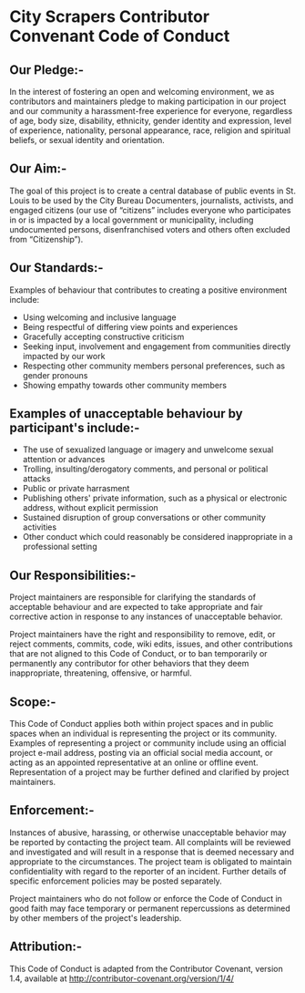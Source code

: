# City Scrapers Contributor Convenant Code of Conduct

## Our Pledge:-

In the interest of fostering an open and welcoming environment, we as contributors and maintainers pledge to making participation in our project and our community a harassment-free experience for everyone, regardless of age, body size, disability, ethnicity, gender identity and expression, level of experience, nationality, personal appearance, race, religion and spiritual beliefs, or sexual identity and orientation.

## Our Aim:-

The goal of this project is to create a central database of public events in St. Louis to be used by the City Bureau Documenters, journalists, activists, and engaged citizens (our use of “citizens” includes everyone who participates in or is impacted by a local government or municipality, including undocumented persons, disenfranchised voters and others often excluded from “Citizenship”).

## Our Standards:-

Examples of behaviour that contributes to creating a positive environment include:

- Using welcoming and inclusive language
- Being respectful of differing view points and experiences
- Gracefully accepting constructive criticism
- Seeking input, involvement and engagement from communities directly impacted by our work
- Respecting other community members personal preferences, such as gender pronouns
- Showing empathy towards other community members

## Examples of unacceptable behaviour by participant's include:-

- The use of sexualized language or imagery and unwelcome sexual attention or advances
- Trolling, insulting/derogatory comments, and personal or political attacks
- Public or private harrasment
- Publishing others' private information, such as a physical or electronic address, without explicit permission
- Sustained disruption of group conversations or other community activities
- Other conduct which could reasonably be considered inappropriate in a professional setting

## Our Responsibilities:-

Project maintainers are responsible for clarifying the standards of acceptable behaviour and are expected to take appropriate and fair corrective action in response to any instances of unacceptable behavior.

Project maintainers have the right and responsibility to remove, edit, or reject comments, commits, code, wiki edits, issues, and other contributions that are not aligned to this Code of Conduct, or to ban temporarily or permanently any contributor for other behaviors that they deem inappropriate, threatening, offensive, or harmful.

## Scope:-

This Code of Conduct applies both within project spaces and in public spaces when an individual is representing the project or its community. Examples of representing a project or community include using an official project e-mail address, posting via an official social media account, or acting as an appointed representative at an online or offline event. Representation of a project may be further defined and clarified by project maintainers.

## Enforcement:-

Instances of abusive, harassing, or otherwise unacceptable behavior may be reported by contacting the project team. All complaints will be reviewed and investigated and will result in a response that is deemed necessary and appropriate to the circumstances. The project team is obligated to maintain confidentiality with regard to the reporter of an incident. Further details of specific enforcement policies may be posted separately.

Project maintainers who do not follow or enforce the Code of Conduct in good faith may face temporary or permanent repercussions as determined by other members of the project's leadership.

## Attribution:-

This Code of Conduct is adapted from the Contributor Covenant, version 1.4,
available at http://contributor-covenant.org/version/1/4/
